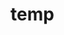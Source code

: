 # temp





























































































